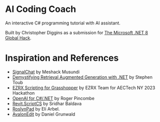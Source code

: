 # AI Coding Coach

An interactive C# programming tutorial with AI assistant.

Built by Christopher Diggins as a submission for [The Microsoft .NET 8 Global Hack](https://github.com/microsoft/Hack-Together-DotNet).

# Inspiration and References

* [SignalChat](https://github.com/MeshackMusundi/SignalChat) by Meshack Musundi
* [Demystifying Retrieval Augmented Generation with .NET](https://devblogs.microsoft.com/dotnet/demystifying-retrieval-augmented-generation-with-dotnet/) by Stephen Toub
* [EZRX Scripting for Grasshopper](https://github.com/EZ-Script/EZRX-Scripting) by EZRX Team for AECTech NY 2023 Hackathon
* [OpenAI for C#/.NET](https://rogerpincombe.com/openai-dotnet-api) by Roger Pincombe
* [Revit.ScriptCS](https://github.com/sridharbaldava/Revit.ScriptCS) by Sridhar Baldava
* [RoslynPad](https://github.com/roslynpad/roslynpad) by Eli Arbel.
* [AvalonEdit](https://github.com/icsharpcode/AvalonEdit) by Daniel Grunwald 
 

